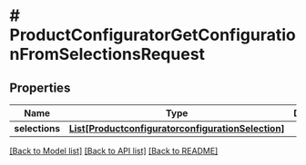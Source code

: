 # # ProductConfiguratorGetConfigurationFromSelectionsRequest


## Properties 


Name | Type | Description | Notes
------------ | ------------- | ------------- | -------------
**selections**| [**List[ProductconfiguratorconfigurationSelection]**](ProductconfiguratorconfigurationSelection.md) |   | [optional]


[[Back to Model list]](../../README.md#models) [[Back to API list]](../../README.md#endpoints) [[Back to README]](../../README.md)

